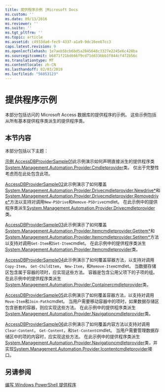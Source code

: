 ```yaml
---
title: 提供程序示例 |Microsoft Docs
ms.custom: ''
ms.date: 09/13/2016
ms.reviewer: ''
ms.suite: ''
ms.tgt_pltfrm: ''
ms.topic: article
ms.assetid: c4933dad-fec9-4337-a1a9-9dc16ee87cc3
caps.latest.revision: 9
ms.openlocfilehash: 1e7aeb5bcb6bd5a2845648c3327e2245e6c428ba
ms.sourcegitcommit: b6871f21bd666f9cd71dd336bb3f844cf472b56c
ms.translationtype: MT
ms.contentlocale: zh-CN
ms.lasthandoff: 02/03/2019
ms.locfileid: "56853123"
---
```

# <a name="provider-samples"></a>提供程序示例

本部分包括访问的 Microsoft Access 数据库的提供程序的示例。 这些示例包括从所有基本提供程序类派生的提供程序类。

## <a name="in-this-section"></a>本节内容

本部分包括以下主题：

[示例 AccessDBProviderSample01](./accessdbprovidersample01.md)此示例演示如何声明直接派生的提供程序类[System.Management.Automation.Provider.Cmdletprovider](/dotnet/api/System.Management.Automation.Provider.CmdletProvider)类。 仅出于完整性考虑而在此处包含此项。

[AccessDBProviderSample02](./accessdbprovidersample02.md)此示例演示了如何覆盖[System.Management.Automation.Provider.Drivecmdletprovider.Newdrive*](/dotnet/api/System.Management.Automation.Provider.DriveCmdletProvider.NewDrive)和[System.Management.Automation.Provider.Drivecmdletprovider.Removedrive*](/dotnet/api/System.Management.Automation.Provider.DriveCmdletProvider.RemoveDrive)方法以支持对调用`New-PSDrive`和`Remove-PSDrive`cmdlet。 在此示例中的提供程序类派生[System.Management.Automation.Provider.Drivecmdletprovider](/dotnet/api/System.Management.Automation.Provider.DriveCmdletProvider)类。

[AccessDBProviderSample03](./accessdbprovidersample03.md)此示例演示了如何覆盖[System.Management.Automation.Provider.Itemcmdletprovider.Getitem*](/dotnet/api/System.Management.Automation.Provider.ItemCmdletProvider.GetItem)和[System.Management.Automation.Provider.Itemcmdletprovider.Setitem*](/dotnet/api/System.Management.Automation.Provider.ItemCmdletProvider.SetItem)方法以支持对调用`Get-Item`和`Set-Item`cmdlet。 在此示例中的提供程序类派生[System.Management.Automation.Provider.Itemcmdletprovider](/dotnet/api/System.Management.Automation.Provider.ItemCmdletProvider)类。

[AccessDBProviderSample04](./accessdbprovidersample04.md)此示例演示了如何覆盖容器方法，以支持对调用`Copy-Item`， `Get-ChildItem`， `New-Item`，和`Remove-Item`cmdlet。 当数据存储区包含属于容器的项时，应实现这些方法。 容器是包含公用父项下的子项的组。 在此示例中的提供程序类派生[System.Management.Automation.Provider.Containercmdletprovider](/dotnet/api/System.Management.Automation.Provider.ContainerCmdletProvider)类。

[AccessDBProviderSample05](./accessdbprovidersample05.md)此示例演示了如何覆盖容器方法，以支持对调用`Move-Item`和`Join-Path`cmdlet。 当用户需要移动容器中的项时，如果数据存储区包含嵌套的容器，则应实现这些方法。 在此示例中的提供程序类派生[System.Management.Automation.Provider.Navigationcmdletprovider](/dotnet/api/System.Management.Automation.Provider.NavigationCmdletProvider)类。

[AccessDBProviderSample06](./accessdbprovidersample06.md)此示例演示了如何覆盖内容方法以支持对调用`Clear-Content`， `Get-Content`，和`Set-Content`cmdlet。 当用户需要管理数据存储区中的项的内容时，应实现这些方法。 在此示例中的提供程序类派生[System.Management.Automation.Provider.Navigationcmdletprovider](/dotnet/api/System.Management.Automation.Provider.NavigationCmdletProvider)类，并实现[System.Management.Automation.Provider.Icontentcmdletprovider](/dotnet/api/System.Management.Automation.Provider.IContentCmdletProvider)接口。

## <a name="see-also"></a>另请参阅

[编写 Windows PowerShell 提供程序](./writing-a-windows-powershell-provider.md)